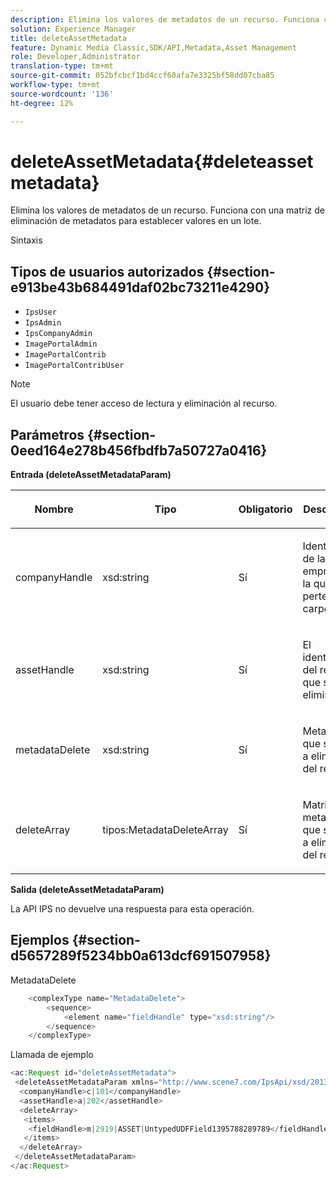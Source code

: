 ```yaml
---
description: Elimina los valores de metadatos de un recurso. Funciona con una matriz de eliminación de metadatos para establecer valores en un lote.
solution: Experience Manager
title: deleteAssetMetadata
feature: Dynamic Media Classic,SDK/API,Metadata,Asset Management
role: Developer,Administrator
translation-type: tm+mt
source-git-commit: 052bfcbcf1bd4ccf60afa7e3325bf58dd07cba85
workflow-type: tm+mt
source-wordcount: '136'
ht-degree: 12%

---
```



# deleteAssetMetadata{#deleteassetmetadata}

Elimina los valores de metadatos de un recurso. Funciona con una matriz de eliminación de metadatos para establecer valores en un lote.

Sintaxis

## Tipos de usuarios autorizados {#section-e913be43b684491daf02bc73211e4290}

* `IpsUser`
* `IpsAdmin`
* `IpsCompanyAdmin`
* `ImagePortalAdmin`
* `ImagePortalContrib`
* `ImagePortalContribUser`

>[!NOTE]
>
>El usuario debe tener acceso de lectura y eliminación al recurso.

## Parámetros {#section-0eed164e278b456fbdfb7a50727a0416}

**Entrada (deleteAssetMetadataParam)**

<table id="table_A4438E2FE5F245E5B73F46CD887BE70F"> 
 <thead> 
  <tr> 
   <th colname="col1" class="entry"> <p>Nombre </p> </th> 
   <th colname="col2" class="entry"> <p>Tipo </p> </th> 
   <th colname="col3" class="entry"> <p>Obligatorio </p> </th> 
   <th colname="col4" class="entry"> <p>Descripción </p> </th> 
  </tr> 
 </thead>
 <tbody> 
  <tr> 
   <td colname="col1"> <p>companyHandle </p> </td> 
   <td colname="col2"> <p><span class="codeph"> xsd:string</span> </p> </td> 
   <td colname="col3"> <p>Sí </p> </td> 
   <td colname="col4"> <p>Identificador de la empresa a la que pertenece la carpeta. </p> </td> 
  </tr> 
  <tr> 
   <td colname="col1"> <p>assetHandle </p> </td> 
   <td colname="col2"> <p><span class="codeph"> xsd:string</span> </p> </td> 
   <td colname="col3"> <p>Sí </p> </td> 
   <td colname="col4"> <p>El identificador del recurso que se va a eliminar. </p> </td> 
  </tr> 
  <tr> 
   <td colname="col1"> <p>metadataDelete </p> </td> 
   <td colname="col2"> <p><span class="codeph"> xsd:string</span> </p> </td> 
   <td colname="col3"> <p>Sí </p> </td> 
   <td colname="col4"> <p>Metadatos que se van a eliminar del recurso. </p> </td> 
  </tr> 
  <tr> 
   <td colname="col1"> <p>deleteArray </p> </td> 
   <td colname="col2"> <p><span class="codeph"> tipos:MetadataDeleteArray</span> </p> </td> 
   <td colname="col3"> <p>Sí </p> </td> 
   <td colname="col4"> <p>Matriz de metadatos que se van a eliminar del recurso. </p> </td> 
  </tr> 
 </tbody> 
</table>

**Salida (deleteAssetMetadataParam)**

La API IPS no devuelve una respuesta para esta operación.

## Ejemplos {#section-d5657289f5234bb0a613dcf691507958}

MetadataDelete

```java
    <complexType name="MetadataDelete">
        <sequence>
            <element name="fieldHandle" type="xsd:string"/>
        </sequence>
    </complexType>
```

Llamada de ejemplo

```java
<ac:Request id="deleteAssetMetadata">
 <deleteAssetMetadataParam xmlns="http://www.scene7.com/IpsApi/xsd/2013-08-29-beta">
  <companyHandle>c|101</companyHandle>
  <assetHandle>a|202</assetHandle>
  <deleteArray>
   <items>
    <fieldHandle>m|2919|ASSET|UntypedUDFField1395788289789</fieldHandle>
   </items>
  </deleteArray>
 </deleteAssetMetadataParam>
</ac:Request>
```

